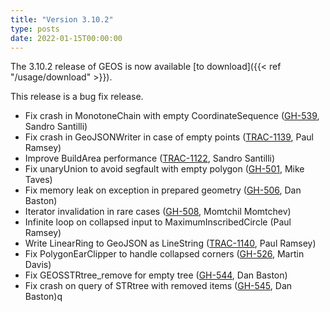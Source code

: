 ```yaml
---
title: "Version 3.10.2"
type: posts
date: 2022-01-15T00:00:00
---
```


The 3.10.2 release of GEOS is now available [to download]({{< ref "/usage/download" >}}).

This release is a bug fix release.

*  Fix crash in MonotoneChain with empty CoordinateSequence ([GH-539](https://github.com/libgeos/geos/issues/539), Sandro Santilli)
*  Fix crash in GeoJSONWriter in case of empty points ([TRAC-1139](https://trac.osgeo.org/geos/ticket/1139), Paul Ramsey)
*  Improve BuildArea performance ([TRAC-1122](https://trac.osgeo.org/geos/ticket/1122), Sandro Santilli)
*  Fix unaryUnion to avoid segfault with empty polygon ([GH-501](https://github.com/libgeos/geos/issues/501), Mike Taves)
*  Fix memory leak on exception in prepared geometry ([GH-506](https://github.com/libgeos/geos/issues/506), Dan Baston)
*  Iterator invalidation in rare cases ([GH-508](https://github.com/libgeos/geos/issues/508), Momtchil Momtchev)
*  Infinite loop on collapsed input to MaximumInscribedCircle (Paul Ramsey)
*  Write LinearRing to GeoJSON as LineString ([TRAC-1140](https://trac.osgeo.org/geos/ticket/1140), Paul Ramsey)
*  Fix PolygonEarClipper to handle collapsed corners ([GH-526](https://github.com/libgeos/geos/issues/526), Martin Davis)
*  Fix GEOSSTRtree_remove for empty tree ([GH-544](https://github.com/libgeos/geos/issues/544), Dan Baston)
*  Fix crash on query of STRtree with removed items ([GH-545](https://github.com/libgeos/geos/issues/545), Dan Baston)q

